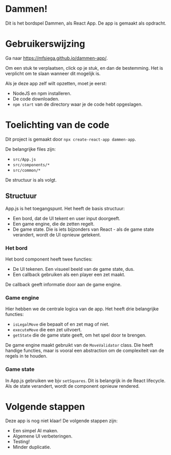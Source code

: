# Dammen!
Dit is het bordspel Dammen, als React App. De app is gemaakt als opdracht.

# Gebruikerswijzing
Ga naar https://mfsiega.github.io/dammen-app/.

Om een stuk te verplaatsen, click op je stuk, en dan de bestemming.
Het is verplicht om te slaan wanneer dit mogelijk is.

Als je deze app zelf wilt opzetten, moet je eerst:
- NodeJS en npm installeren.
- De code downloaden.
- `npm start` van de directory waar je de code hebt opgeslagen.

# Toelichting van de code
Dit project is gemaakt door `npx create-react-app dammen-app`.

De belangrijke files zijn:
- `src/App.js`
- `src/components/*`
- `src/common/*`

De structuur is als volgt.

## Structuur
App.js is het toegangspunt. Het heeft de basis structuur:
- Een bord, dat de UI tekent en user input doorgeeft.
- Een game engine, die de zetten regelt.
- De game state. Die is iets bijzonders van React - als de game state verandert,
  wordt de UI opnieuw getekent.

### Het bord
Het bord component heeft twee functies:
- De UI tekenen. Een visueel beeld van de game state, dus.
- Een callback gebruiken als een player een zet maakt.

De callback geeft informatie door aan de game engine.

### Game engine
Hier hebben we de centrale logica van de app. Het heeft drie belangrijke functies:
- `isLegalMove` die bepaalt of en zet mag of niet.
- `executeMove` die een zet uitvoert.
- `getState` die de game state geeft, om het spel door te brengen.

De game engine maakt gebruikt van de `MoveValidator` class. Die heeft handige functies,
maar is vooral een abstraction om de complexiteit van de regels in te houden.

### Game state
In App.js gebruiken we bjv `setSquares`. Dit is belangrijk in de React lifecycle.
Als de state verandert, wordt de component opnieuw rendered.

# Volgende stappen
Deze app is nog niet klaar! De volgende stappen zijn:
- Een simpel AI maken.
- Algemene UI verbeteringen.
- Testing!
- Minder duplicatie.